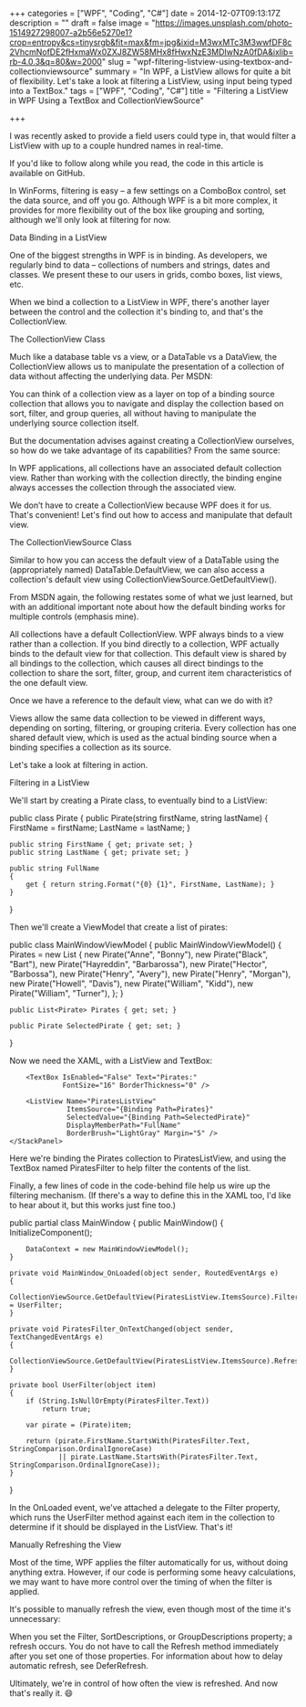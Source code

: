 +++
categories = ["WPF", "Coding", "C#"]
date = 2014-12-07T09:13:17Z
description = ""
draft = false
image = "https://images.unsplash.com/photo-1514927298007-a2b56e5270e1?crop=entropy&cs=tinysrgb&fit=max&fm=jpg&ixid=M3wxMTc3M3wwfDF8c2VhcmNofDE2fHxmaWx0ZXJ8ZW58MHx8fHwxNzE3MDIwNzA0fDA&ixlib=rb-4.0.3&q=80&w=2000"
slug = "wpf-filtering-listview-using-textbox-and-collectionviewsource"
summary = "In WPF, a ListView allows for quite a bit of flexibility. Let's take a look at filtering a ListView, using input being typed into a TextBox."
tags = ["WPF", "Coding", "C#"]
title = "Filtering a ListView in WPF Using a TextBox and CollectionViewSource"

+++


I was recently asked to provide a field users could type in, that would filter a ListView with up to a couple hundred names in real-time.



If you'd like to follow along while you read, the code in this article is available on GitHub.



In WinForms, filtering is easy – a few settings on a ComboBox control, set the data source, and off you go. Although WPF is a bit more complex, it provides for more flexibility out of the box like grouping and sorting, although we'll only look at filtering for now.


Data Binding in a ListView

One of the biggest strengths in WPF is in binding. As developers, we regularly bind to data – collections of numbers and strings, dates and classes. We present these to our users in grids, combo boxes, list views, etc.

When we bind a collection to a ListView in WPF, there's another layer between the control and the collection it's binding to, and that's the CollectionView.


The CollectionView Class

Much like a database table vs a view, or a DataTable vs a DataView, the CollectionView allows us to manipulate the presentation of a collection of data without affecting the underlying data. Per MSDN:

You can think of a collection view as a layer on top of a binding source collection that allows you to navigate and display the collection based on sort, filter, and group queries, all without having to manipulate the underlying source collection itself.

But the documentation advises against creating a CollectionView ourselves, so how do we take advantage of its capabilities? From the same source:

In WPF applications, all collections have an associated default collection view. Rather than working with the collection directly, the binding engine always accesses the collection through the associated view.

We don’t have to create a CollectionView because WPF does it for us. That's convenient! Let's find out how to access and manipulate that default view.


The CollectionViewSource Class

Similar to how you can access the default view of a DataTable using the (appropriately named) DataTable.DefaultView, we can also access a collection's default view using CollectionViewSource.GetDefaultView().

From MSDN again, the following restates some of what we just learned, but with an additional important note about how the default binding works for multiple controls (emphasis mine).

All collections have a default CollectionView. WPF always binds to a view rather than a collection. If you bind directly to a collection, WPF actually binds to the default view for that collection. This default view is shared by all bindings to the collection, which causes all direct bindings to the collection to share the sort, filter, group, and current item characteristics of the one default view.

Once we have a reference to the default view, what can we do with it?

Views allow the same data collection to be viewed in different ways, depending on sorting, filtering, or grouping criteria. Every collection has one shared default view, which is used as the actual binding source when a binding specifies a collection as its source.

Let's take a look at filtering in action.


Filtering in a ListView

We'll start by creating a Pirate class, to eventually bind to a ListView:

public class Pirate
{
    public Pirate(string firstName, string lastName)
    {
        FirstName = firstName;
        LastName = lastName;
    }
 
    public string FirstName { get; private set; }
    public string LastName { get; private set; }
 
    public string FullName
    {
        get { return string.Format("{0} {1}", FirstName, LastName); }
    }
}

Then we'll create a ViewModel that create a list of pirates:

public class MainWindowViewModel
{
    public MainWindowViewModel()
    {
        Pirates = new List<Pirate>
                  {
                      new Pirate("Anne", "Bonny"),
                      new Pirate("Black", "Bart"),
                      new Pirate("Hayreddin", "Barbarossa"),
                      new Pirate("Hector", "Barbossa"),
                      new Pirate("Henry", "Avery"),
                      new Pirate("Henry", "Morgan"),
                      new Pirate("Howell", "Davis"),
                      new Pirate("William", "Kidd"),
                      new Pirate("William", "Turner"),
                  };
    }
 
    public List<Pirate> Pirates { get; set; }
 
    public Pirate SelectedPirate { get; set; }
}

Now we need the XAML, with a ListView and TextBox:

<Window x:Class="CollectionViewSourceSample.MainWindow"
        xmlns="http://schemas.microsoft.com/winfx/2006/xaml/presentation"
        xmlns:x="http://schemas.microsoft.com/winfx/2006/xaml"
        xmlns:mc="http://schemas.openxmlformats.org/markup-compatibility/2006"
        mc:Ignorable="d"
        xmlns:d="http://schemas.microsoft.com/expression/blend/2008"
        xmlns:collectionViewSourceSample="clr-namespace:CollectionViewSourceSample"
        d:DataContext="{d:DesignInstance collectionViewSourceSample:MainWindowViewModel}"
        Title="Arrrr Matey" Width="250" Height="300" Background="WhiteSmoke"
        Loaded="MainWindow_OnLoaded">
    <StackPanel>
        <TextBox Name="PiratesFilter"
                 TextChanged="PiratesFilter_OnTextChanged"
                 Margin="5" FontSize="20" />
 
        <TextBox IsEnabled="False" Text="Pirates:"
                 FontSize="16" BorderThickness="0" />
 
        <ListView Name="PiratesListView"
                  ItemsSource="{Binding Path=Pirates}"
                  SelectedValue="{Binding Path=SelectedPirate}"
                  DisplayMemberPath="FullName"
                  BorderBrush="LightGray" Margin="5" />
    </StackPanel>
</Window>


Here we're binding the Pirates collection to PiratesListView, and using the TextBox named PiratesFilter to help filter the contents of the list.

Finally, a few lines of code in the code-behind file help us wire up the filtering mechanism. (If there's a way to define this in the XAML too, I'd like to hear about it, but this works just fine too.)

public partial class MainWindow
{
    public MainWindow()
    {
        InitializeComponent();
 
        DataContext = new MainWindowViewModel();
    }
 
    private void MainWindow_OnLoaded(object sender, RoutedEventArgs e)
    {
        CollectionViewSource.GetDefaultView(PiratesListView.ItemsSource).Filter = UserFilter;
    }
 
    private void PiratesFilter_OnTextChanged(object sender, TextChangedEventArgs e)
    {
        CollectionViewSource.GetDefaultView(PiratesListView.ItemsSource).Refresh();
    }
 
    private bool UserFilter(object item)
    {
        if (String.IsNullOrEmpty(PiratesFilter.Text))
            return true;
 
        var pirate = (Pirate)item;
 
        return (pirate.FirstName.StartsWith(PiratesFilter.Text, StringComparison.OrdinalIgnoreCase)
                || pirate.LastName.StartsWith(PiratesFilter.Text, StringComparison.OrdinalIgnoreCase));
    }
}


In the OnLoaded event, we've attached a delegate to the Filter property, which runs the UserFilter method against each item in the collection to determine if it should be displayed in the ListView. That's it!


Manually Refreshing the View

Most of the time, WPF applies the filter automatically for us, without doing anything extra. However, if our code is performing some heavy calculations, we may want to have more control over the timing of when the filter is applied.

It's possible to manually refresh the view, even though most of the time it's unnecessary:

When you set the Filter, SortDescriptions, or GroupDescriptions property; a refresh occurs. You do not have to call the Refresh method immediately after you set one of those properties. For information about how to delay automatic refresh, see DeferRefresh.

Ultimately, we're in control of how often the view is refreshed. And now that's really it. 😄
